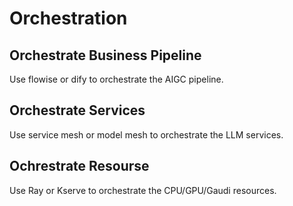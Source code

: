# Orchestration


## Orchestrate Business Pipeline
Use flowise or dify to orchestrate the AIGC pipeline.

## Orchestrate Services
Use service mesh or model mesh to orchestrate the LLM services.

## Ochrestrate Resourse
Use Ray or Kserve to orchestrate the CPU/GPU/Gaudi resources.

